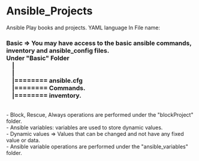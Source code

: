 # Ansible_Projects
Ansible Play books and projects.
YAML language
In File name:
### Basic => You may have access to the basic ansible commands, inventory and ansible_config files.<br>Under "Basic" Folder<br>&#xA0;&#xA0;&#xA0;&#xA0;|<br>&#xA0;&#xA0;&#xA0;&#xA0;|<br>&#xA0;&#xA0;&#xA0;&#xA0;|======== ansible.cfg<br>&#xA0;&#xA0;&#xA0;&#xA0;|======== Commands.<br>&#xA0;&#xA0;&#xA0;&#xA0;|======== invemtory.

<br>- Block, Rescue, Always operations are performed under the "blockProject" folder.
<br>- Ansible variables: variables are used to store dynamic values.
<br>- Dynamic values =>  Values that can be changed and not have any fixed value or data.
<br>- Ansible variable operations are performed under the "ansible_variables" folder.
